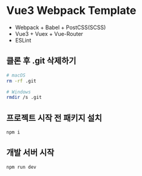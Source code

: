 # Vue3 Webpack Template

- Webpack + Babel + PostCSS(SCSS)
- Vue3 + Vuex + Vue-Router
- ESLint

## 클론 후 .git 삭제하기

```bash
# macOS 
rm -rf .git

# Windows
rmdir /s .git 
```

## 프로젝트 시작 전 패키지 설치

```bash
npm i
```

## 개발 서버 시작

```bash
npm run dev
```
